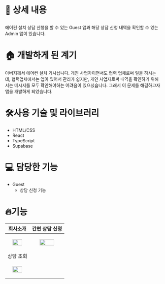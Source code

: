 # <p>📖 상세 내용

<aside>
  에어컨 설치 상담 신청을 할 수 있는 Guest 앱과 해당 상담 신청 내역을 확인할 수 있는 Admin 앱이 있습니다.
</aside>

# 🏠 개발하게 된 계기

<aside>
아버지께서 에어컨 설치 기사십니다. 개인 사업자이면서도 협력 업체로써 일을 하시는데, 협력업체에서는 앱이 있어서 관리가 쉽지만, 개인 사업자로써 내역을 확인하기 위해서는 메시지를 모두 확인해야하는 어려움이 있으셨습니다.
그래서 이 문제를 해결하고자 앱을 개발하게 되었습니다.
</aside>

# 🛠️사용 기술 및 라이브러리
<ul>
  <li>HTML/CSS</li>
  <li>React</li>
  <li>TypeScript</li>
  <li>Supabase</li>
</ul>

# 💻 담당한 기능
- Guest
    - 상담 신청 기능
# 🔥기능
| 회사소개 | 간편 상담 신청 |
|---|---|
| <p align="center"><img src="https://github.com/user-attachments/assets/0a97f8d3-2ff5-47f2-8a23-34bcfee57259" width="70%"/></p> | <p align="center"><img src="https://github.com/user-attachments/assets/058083c0-7586-4738-81a8-05f797902078" width="70%" /></p> |
| 상담 조회 | 
| <p align="center"><img src="https://github.com/user-attachments/assets/7f6e29fd-4f76-48a7-a9f5-22353e2de0f2" width="70%"/></p> |
